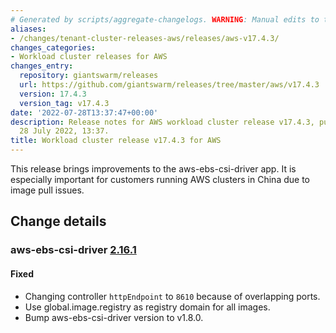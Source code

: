 ```yaml
---
# Generated by scripts/aggregate-changelogs. WARNING: Manual edits to this files will be overwritten.
aliases:
- /changes/tenant-cluster-releases-aws/releases/aws-v17.4.3/
changes_categories:
- Workload cluster releases for AWS
changes_entry:
  repository: giantswarm/releases
  url: https://github.com/giantswarm/releases/tree/master/aws/v17.4.3
  version: 17.4.3
  version_tag: v17.4.3
date: '2022-07-28T13:37:47+00:00'
description: Release notes for AWS workload cluster release v17.4.3, published on
  28 July 2022, 13:37.
title: Workload cluster release v17.4.3 for AWS
---
```


This release brings improvements to the aws-ebs-csi-driver app. It is especially important for customers running AWS clusters in China due to image pull issues.

## Change details


### aws-ebs-csi-driver [2.16.1](https://github.com/giantswarm/aws-ebs-csi-driver-app/releases/tag/v2.16.1)

#### Fixed
- Changing controller `httpEndpoint` to `8610` because of overlapping ports.
- Use global.image.registry as registry domain for all images.
- Bump aws-ebs-csi-driver version to v1.8.0.
